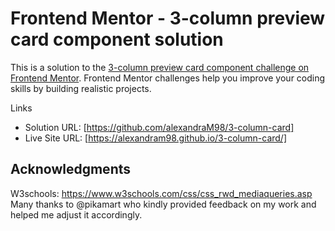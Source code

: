 # Frontend Mentor - 3-column preview card component solution

This is a solution to the [3-column preview card component challenge on Frontend Mentor](https://www.frontendmentor.io/challenges/3column-preview-card-component-pH92eAR2-). Frontend Mentor challenges help you improve your coding skills by building realistic projects. 



Links

- Solution URL: [https://github.com/alexandraM98/3-column-card]
- Live Site URL: [https://alexandram98.github.io/3-column-card/]

## Acknowledgments

W3schools: https://www.w3schools.com/css/css_rwd_mediaqueries.asp
Many thanks to @pikamart who kindly provided feedback on my work and helped me adjust it accordingly.